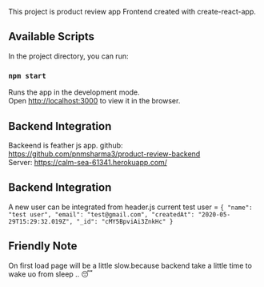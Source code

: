 This project is product review  app Frontend created with create-react-app.


## Available Scripts

In the project directory, you can run:

### `npm start`

Runs the app in the development mode.<br />
Open [http://localhost:3000](http://localhost:3000) to view it in the browser.


## Backend Integration

Backeend is feather js app.
github: https://github.com/pnmsharma3/product-review-backend
<br/>
Server: https://calm-sea-61341.herokuapp.com/


## Backend Integration
A new user can be integrated from header.js
current test user =
`
{
            "name": "test user",
            "email": "test@gmail.com",
            "createdAt": "2020-05-29T15:29:32.019Z",
            "_id": "cMY5BpviAi3ZnkHc"
}
`
## Friendly Note
On first load page will be a little slow.because backend take a little time to wake uo from sleep .. 😴 

